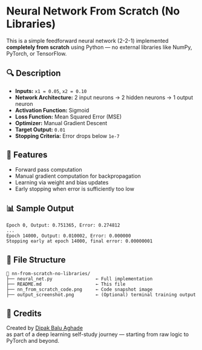 
# Neural Network From Scratch (No Libraries)

This is a simple feedforward neural network (2-2-1) implemented **completely from scratch** using Python — no external libraries like NumPy, PyTorch, or TensorFlow.

## 🔍 Description

- **Inputs:** `x1 = 0.05`, `x2 = 0.10`  
- **Network Architecture:** 2 input neurons → 2 hidden neurons → 1 output neuron  
- **Activation Function:** Sigmoid  
- **Loss Function:** Mean Squared Error (MSE)  
- **Optimizer:** Manual Gradient Descent  
- **Target Output:** `0.01`  
- **Stopping Criteria:** Error drops below `1e-7`

## 🧠 Features

- Forward pass computation
- Manual gradient computation for backpropagation
- Learning via weight and bias updates
- Early stopping when error is sufficiently too low

## 📊 Sample Output

```
Epoch 0, Output: 0.751365, Error: 0.274812
...
Epoch 14000, Output: 0.010002, Error: 0.000000
Stopping early at epoch 14000, final error: 0.00000001
```

## 🧾 File Structure

```
📁 nn-from-scratch-no-libraries/
├── neural_net.py                ← Full implementation
├── README.md                    ← This file
├── nn_from_scratch_code.png     ← Code snapshot image
├── output_screenshot.png        ← (Optional) terminal training output
```

## 🤝 Credits

Created by [Dipak Balu Aghade](www.linkedin.com/in/dipak-aghade-0b2697326)  
as part of a deep learning self-study journey — starting from raw logic to PyTorch and beyond.
